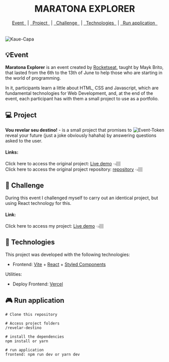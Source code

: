 <h1 align="center" >MARATONA EXPLORER </h1>
<div align="center">
  <a href="https://github.com/kkkaue/Maratona-Explorer#event">Event &nbsp</a> |
  <a href="https://github.com/kkkaue/Maratona-Explorer#-project">&nbsp Project &nbsp</a> |
  <a href="https://github.com/kkkaue/Maratona-Explorer#-challenge">&nbsp Challenge &nbsp</a> |
  <a href="https://github.com/kkkaue/Maratona-Explorer#-technologies">&nbsp Technologies &nbsp</a> |
  <a href="https://github.com/kkkaue/Maratona-Explorer#-run-application">&nbsp Run application &nbsp</a>
</div>
<br><br>
<img align="center" alt="Kaue-Capa" src="https://user-images.githubusercontent.com/61990018/174501328-e08275d3-69e0-45a4-a4e1-340a32840ae2.png">

<h2>💡Event</h2>
<p>
  <strong>Maratona Explorer</strong> is an event created by <a href="https://www.rocketseat.com.br/">Rocketseat</a>, taught by Mayk Brito, that lasted from the 6th to the 13th of June to help those who are starting in the world of programming.
</p>
<p>
  In it, participants learn a little about HTML, CSS and Javascript, which are fundamental technologies for Web Development, and, at the end of the event, each participant has with them a small project to use as a portfolio.
</p>


<h2>💻 Project</h2>
<span>
  <img align="right" alt="Event-Token" src="https://user-images.githubusercontent.com/86871991/173279082-c13966f1-3bb3-4b92-aa44-1e40599f2b67.png">
</span>
<p>
  <strong>Vou revelar seu destino!</strong> - is a small project that promises to reveal your future (just a joke obviously hahaha) by answering questions asked to the user.
</p>
<h4>Links:</h4>
<p>
  Click here to access the original project: <a href="https://maykrbrito.github.io/maratona-explorer-1/">Live demo</a> 👈🏽<br>
  Click here to access the original project repository: <a href="https://github.com/maykrbrito/maratona-explorer-1">repository</a> 👈🏽
</p>


<h2>🎯 Challenge</h2>
<p>
  During this event I challenged myself to carry out an identical project, but using React technology for this.
</p>
<h4>Link:</h4>
<p>
  Click here to access my project: <a href="https://maratona-explorer-sand.vercel.app/">Live demo</a> 👈🏽<br>
</p>


<h2>🚀 Technologies</h2>
<p>
  This project was developed with the following technologies:
</p>
<ul>
  <li>Frontend: <a href="https://vitejs.dev/">Vite</a> + <a href="https://pt-br.reactjs.org/">React</a> + <a href="https://styled-components.com/">Styled Components</a></li>
</ul>
<p>
  Utilities:
</p>
<ul>
  <li>Deploy Frontend: <a href="https://vercel.com/">Vercel</a></li>
</ul>


<h2>🎮 Run application</h2>

```star
# Clone this repository

# Access project folders
/revelar-destino

# install the dependencies
npm install or yarn

# run application
frontend: npm run dev or yarn dev


```

